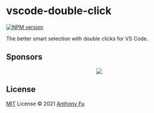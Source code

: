 # vscode-double-click

[![NPM version](https://img.shields.io/npm/v/vscode-double-click?color=a1b858&label=)](https://www.npmjs.com/package/vscode-double-click)

The better smart selection with double clicks for VS Code.

## Sponsors

<p align="center">
  <a href="https://cdn.jsdelivr.net/gh/antfu/static/sponsors.svg">
    <img src='https://cdn.jsdelivr.net/gh/antfu/static/sponsors.png'/>
  </a>
</p>

## License

[MIT](./LICENSE) License © 2021 [Anthony Fu](https://github.com/antfu)
